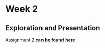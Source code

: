 # Week 2 
## Exploration and Presentation

Assignment 2 **[can be found here](https://datsoftlyngby.github.io/soft2021spring/resources/b9b83b72-assignment-02.pdf)**